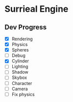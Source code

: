 # Surrieal Engine

## Dev Progress

- [x] Rendering
- [x] Physics
- [x] Spheres
- [ ] Debug
- [x] Cylinder
- [ ] Lighting
- [ ] Shadow
- [ ] Skybox
- [ ] Character
- [ ] Camera
- [ ] Fix physics
